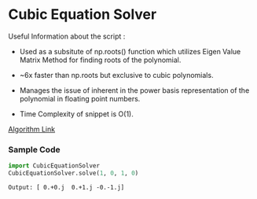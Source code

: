 # Cubic Equation Solver

Useful Information about the script :

* Used as a subsitute of np.roots() function which utilizes Eigen Value Matrix Method for finding roots of the polynomial.

* ~6x faster than np.roots but exclusive to cubic polynomials.

* Manages the issue of inherent in the power basis representation of the polynomial in floating point numbers.

* Time Complexity of snippet is O(1).

[Algorithm Link](http://www.1728.org/cubic2.htm)

### Sample Code
```python
import CubicEquationSolver
CubicEquationSolver.solve(1, 0, 1, 0)
```
```
Output: [ 0.+0.j  0.+1.j -0.-1.j]
```
